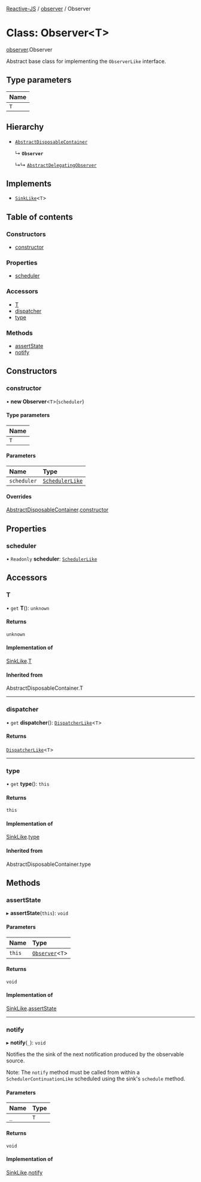 [Reactive-JS](../README.md) / [observer](../modules/observer.md) / Observer

# Class: Observer<T\>

[observer](../modules/observer.md).Observer

Abstract base class for implementing the `ObserverLike` interface.

## Type parameters

| Name |
| :------ |
| `T` |

## Hierarchy

- [`AbstractDisposableContainer`](container.AbstractDisposableContainer.md)

  ↳ **`Observer`**

  ↳↳ [`AbstractDelegatingObserver`](observer.AbstractDelegatingObserver.md)

## Implements

- [`SinkLike`](../interfaces/source.SinkLike.md)<`T`\>

## Table of contents

### Constructors

- [constructor](observer.Observer.md#constructor)

### Properties

- [scheduler](observer.Observer.md#scheduler)

### Accessors

- [T](observer.Observer.md#t)
- [dispatcher](observer.Observer.md#dispatcher)
- [type](observer.Observer.md#type)

### Methods

- [assertState](observer.Observer.md#assertstate)
- [notify](observer.Observer.md#notify)

## Constructors

### constructor

• **new Observer**<`T`\>(`scheduler`)

#### Type parameters

| Name |
| :------ |
| `T` |

#### Parameters

| Name | Type |
| :------ | :------ |
| `scheduler` | [`SchedulerLike`](../interfaces/scheduler.SchedulerLike.md) |

#### Overrides

[AbstractDisposableContainer](container.AbstractDisposableContainer.md).[constructor](container.AbstractDisposableContainer.md#constructor)

## Properties

### scheduler

• `Readonly` **scheduler**: [`SchedulerLike`](../interfaces/scheduler.SchedulerLike.md)

## Accessors

### T

• `get` **T**(): `unknown`

#### Returns

`unknown`

#### Implementation of

[SinkLike](../interfaces/source.SinkLike.md).[T](../interfaces/source.SinkLike.md#t)

#### Inherited from

AbstractDisposableContainer.T

___

### dispatcher

• `get` **dispatcher**(): [`DispatcherLike`](../interfaces/dispatcher.DispatcherLike.md)<`T`\>

#### Returns

[`DispatcherLike`](../interfaces/dispatcher.DispatcherLike.md)<`T`\>

___

### type

• `get` **type**(): `this`

#### Returns

`this`

#### Implementation of

[SinkLike](../interfaces/source.SinkLike.md).[type](../interfaces/source.SinkLike.md#type)

#### Inherited from

AbstractDisposableContainer.type

## Methods

### assertState

▸ **assertState**(`this`): `void`

#### Parameters

| Name | Type |
| :------ | :------ |
| `this` | [`Observer`](observer.Observer.md)<`T`\> |

#### Returns

`void`

#### Implementation of

[SinkLike](../interfaces/source.SinkLike.md).[assertState](../interfaces/source.SinkLike.md#assertstate)

___

### notify

▸ **notify**(`_`): `void`

Notifies the the sink of the next notification produced by the observable source.

Note: The `notify` method must be called from within a `SchedulerContinuationLike`
scheduled using the sink's `schedule` method.

#### Parameters

| Name | Type |
| :------ | :------ |
| `_` | `T` |

#### Returns

`void`

#### Implementation of

[SinkLike](../interfaces/source.SinkLike.md).[notify](../interfaces/source.SinkLike.md#notify)

